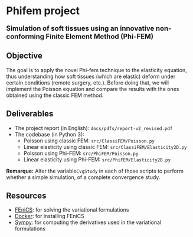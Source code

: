 # Phifem project

<span style="font-size:1.3em;">**Simulation of soft tissues using an innovative non-conforming Finite Element Method (Phi-FEM)**</span>


## **Objective**
The goal is to apply the novel Phi-fem technique to the elasticity equation, thus understanding how soft tissues (which are elastic) deform under certain conditions (remote surgery, etc.). Before doing that, we will implement the Poisson equation and compare the results with the ones obtained using the classic FEM method.



## **Deliverables**
- The project report (in English): `docs/pdfs/report-v2_revised.pdf`
- The codebase (in Python 3):
    - Poisson using classic FEM: `src/ClassiFEM/Poisson.py`
    - Linear elasticity using classic FEM: `src/ClassiFEM/Elasticity2D.py`
    - Poisson using Phi-FEM: `src/PhiFEM/Poisson.py`
    - Linear elasticity using Phi-FEM: `src/PhiFEM/Elasticity2D.py`

**Remarque:** Alter the variable`CvgStudy` in each of those scripts to perform whether a simple simulation, of a complete convergence study. 


## **Resources**
- [FEniCS](https://fenicsproject.org/): for solving the variational formulations
- [Docker](https://www.docker.com/): for installing FEniCS
- [Sympy](https://www.sympy.org/en/index.html): for computing the derivatives used in the variational formulations

